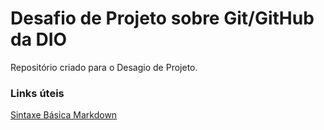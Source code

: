 # Desafio de Projeto sobre Git/GitHub da DIO
Repositório criado para o Desagio de Projeto.

### Links úteis
[Sintaxe Básica Markdown](https://www.markdownguide.org/basic-syntax/) 
